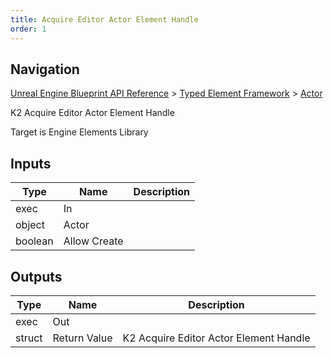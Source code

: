 ```yaml
---
title: Acquire Editor Actor Element Handle
order: 1
---
```

## Navigation

[Unreal Engine Blueprint API Reference](https://dev.epicgames.com/documentation/en-us/unreal-engine/BlueprintAPI) > [Typed Element Framework](https://dev.epicgames.com/documentation/en-us/unreal-engine/BlueprintAPI/TypedElementFramework) > [Actor](https://dev.epicgames.com/documentation/en-us/unreal-engine/BlueprintAPI/TypedElementFramework/Actor)

K2 Acquire Editor Actor Element Handle

Target is Engine Elements Library

## Inputs

| Type | Name | Description |
| --- | --- | --- |
| exec | In |  |
| object | Actor |  |
| boolean | Allow Create |  |

## Outputs

| Type | Name | Description |
| --- | --- | --- |
| exec | Out |  |
| struct | Return Value | K2 Acquire Editor Actor Element Handle |
